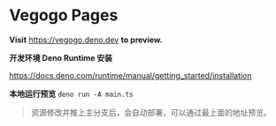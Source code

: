 # Vegogo Pages

**Visit** https://vegogo.deno.dev **to preview.**

**开发环境 Deno Runtime 安装** 

https://docs.deno.com/runtime/manual/getting_started/installation

**本地运行预览** `deno run -A main.ts`

> 资源修改并推上主分支后，会自动部署，可以通过最上面的地址预览。
